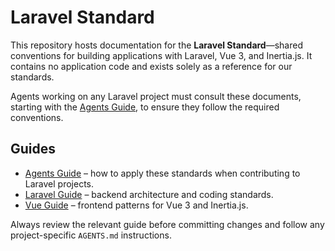 # Laravel Standard

This repository hosts documentation for the **Laravel Standard**—shared conventions for building applications with Laravel, Vue 3, and Inertia.js. It contains no application code and exists solely as a reference for our standards.

Agents working on any Laravel project must consult these documents, starting with the [Agents Guide](./docs/agents-guide.md), to ensure they follow the required conventions.

## Guides

- [Agents Guide](./docs/agents-guide.md) – how to apply these standards when contributing to Laravel projects.
- [Laravel Guide](./docs/laravel-guide.md) – backend architecture and coding standards.
- [Vue Guide](./docs/vue-guide.md) – frontend patterns for Vue 3 and Inertia.js.

Always review the relevant guide before committing changes and follow any project-specific `AGENTS.md` instructions.
